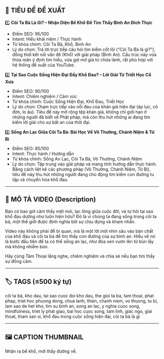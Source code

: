 ## 🎯 TIÊU ĐỀ ĐỀ XUẤT

1️⃣ **Cõi Ta Bà Là Gì? – Nhận Diện Bể Khổ Để Tìm Thấy Bình An Đích Thực**
- Điểm SEO: 95/100
- Intent: Hiểu khái niệm / Thực hành
- Từ khóa chính: Cõi Ta Bà, Khổ, Bình An
- Lý do chọn: Trả lời trực tiếp câu hỏi tìm kiếm cốt lõi ("Cõi Ta Bà là gì?"), đồng thời kết nối vấn đề (Khổ) với giải pháp (Bình An). Cấu trúc này vừa thỏa mãn ý định tìm hiểu, vừa gợi mở giá trị chữa lành, rất phù hợp với hệ thống đề xuất của YouTube.

2️⃣ **Tại Sao Cuộc Sống Hiện Đại Đầy Khổ Đau? – Lời Giải Từ Triết Học Cổ Xưa**
- Điểm SEO: 90/100
- Intent: Chiêm nghiệm / Cảm xúc
- Từ khóa chính: Cuộc Sống Hiện Đại, Khổ Đau, Triết Học
- Lý do chọn: Chạm trực tiếp vào nỗi đau của khán giả hiện đại (áp lực, cô đơn, lo âu). Tiêu đề này mở rộng tệp khán giả, không chỉ giới hạn ở những người đã biết về Phật pháp, mà còn thu hút những ai đang tìm kiếm lời giải cho sự bất an của thời đại.

3️⃣ **Sống An Lạc Giữa Cõi Ta Bà: Bài Học Về Vô Thường, Chánh Niệm & Từ Bi**
- Điểm SEO: 85/100
- Intent: Thực hành / Hướng dẫn
- Từ khóa chính: Sống An Lạc, Cõi Ta Bà, Vô Thường, Chánh Niệm
- Lý do chọn: Tập trung vào giải pháp và mang tính hướng dẫn thực hành. Bằng cách liệt kê các phương pháp (Vô Thường, Chánh Niệm, Từ Bi), tiêu đề này thu hút những người đang chủ động tìm kiếm con đường tu tập và chuyển hóa khổ đau.

---

## 📜 MÔ TẢ VIDEO (Description)

Bạn có bao giờ cảm thấy mệt mỏi, lạc lõng giữa cuộc đời, và tự hỏi tại sao khổ đau dường như luôn hiện hữu? Đó là vì chúng ta đang sống trong cõi ta bà, một thế giới được định nghĩa bởi sự chịu đựng và kham nhẫn.

Video này không phải để bi quan, mà là một lời mời nhìn sâu vào bản chất của khổ đau và cõi ta bà để tìm thấy con đường của sự bình an. Hiểu về nó là bước đầu tiên để ta có thể sống an lạc, như đóa sen vươn lên từ bùn lầy mà không nhiễm bùn.

Hãy cùng Tâm Thoại lắng nghe, chiêm nghiệm và chia sẻ nếu bạn tìm thấy sự đồng cảm.

---

## 🏷️ TAGS (≤500 ký tự)

cõi ta bà, kho dau, tai sao cuoc doi kho dau, the gioi ta ba, tam thoai, phat phap, triet hoc phuong dong, chua lanh, thien, chanh niem, vo thuong, tu bi, lam sao de het kho, tim su binh an, song an lac, y nghia cuoc song, mindfulness, triet ly phat giao, bai hoc cuoc song, tam linh, giac ngo, giai thoat, tham san si, khổ đau trong cuộc sống hiện đại, cõi ta bà là gì

---

## 🖼️ CAPTION THUMBNAIL

Nhận ra bể khổ, mới thấy đường về.
